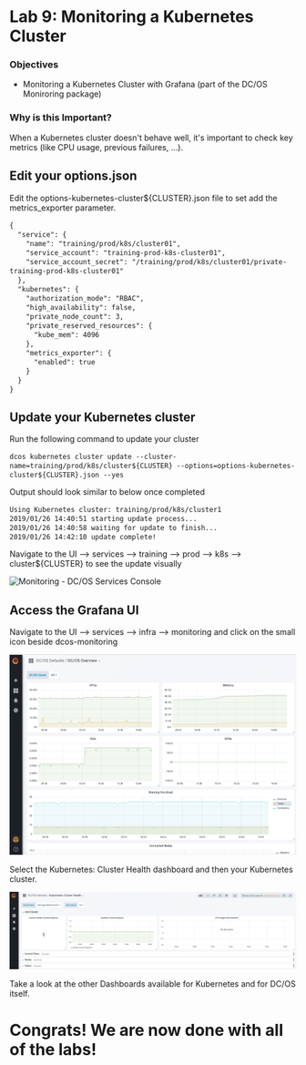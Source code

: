 # Lab 9: Monitoring a Kubernetes Cluster

### Objectives
- Monitoring a Kubernetes Cluster with Grafana (part of the DC/OS Moniroring package)

### Why is this Important?
When a Kubernetes cluster doesn't behave well, it's important to check key metrics (like CPU usage, previous failures, ...).

## Edit your options.json
Edit the options-kubernetes-cluster${CLUSTER}.json file to set add the metrics_exporter parameter.
```
{
  "service": {
    "name": "training/prod/k8s/cluster01",
    "service_account": "training-prod-k8s-cluster01",
    "service_account_secret": "/training/prod/k8s/cluster01/private-training-prod-k8s-cluster01"
  },
  "kubernetes": {
    "authorization_mode": "RBAC",
    "high_availability": false,
    "private_node_count": 3,
    "private_reserved_resources": {
      "kube_mem": 4096
    },
    "metrics_exporter": {
      "enabled": true
    }
  }
}
```

## Update your Kubernetes cluster
Run the following command to update your cluster
```
dcos kubernetes cluster update --cluster-name=training/prod/k8s/cluster${CLUSTER} --options=options-kubernetes-cluster${CLUSTER}.json --yes
```

Output should look similar to below once completed
```
Using Kubernetes cluster: training/prod/k8s/cluster1
2019/01/26 14:40:51 starting update process...
2019/01/26 14:40:58 waiting for update to finish...
2019/01/26 14:42:10 update complete!
```

Navigate to the UI --> services --> training --> prod --> k8s --> cluster${CLUSTER} to see the update visually

![Monitoring - DC/OS Services Console](https://github.com/djannot/dcos-kubernetes-training/blob/master/images/lab9_1.png)

## Access the Grafana UI

Navigate to the UI --> services --> infra --> monitoring and click on the small icon beside dcos-monitoring

![Monitoring - Grafana UI](https://github.com/djannot/dcos-kubernetes-training/blob/master/images/lab9_2.png)

Select the Kubernetes: Cluster Health dashboard and then your Kubernetes cluster.

![Monitoring - Cluster Health dashboard](https://github.com/djannot/dcos-kubernetes-training/blob/master/images/lab9_3.png)

Take a look at the other Dashboards available for Kubernetes and for DC/OS itself.

# Congrats! We are now done with all of the labs!
